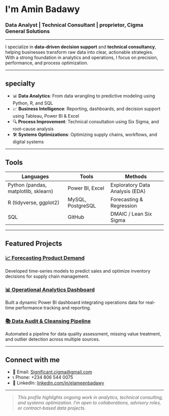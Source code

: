 # I'm Amin Badawy

### Data Analyst | Technical Consultant | proprietor, Cigma General Solutions

---

 I specialize in **data-driven decision support** and **technical consultancy**, helping businesses transform raw data into clear, actionable strategies.  
With a strong foundation in analytics and operations, I focus on precision, performance, and process optimization.

---

## specialty

- 📊 **Data Analytics**: From data wrangling to predictive modeling using Python, R, and SQL
- 📈 **Business Intelligence**: Reporting, dashboards, and decision support using Tableau, Power BI & Excel
- 🔍 **Process Improvement**: Technical consultation using Six Sigma, and root-cause analysis
- 🛠 **Systems Optimizations**: Optimizing supply chains, workflows, and digital systems

---

## Tools 

| Languages | Tools | Methods |
|-----------|-------|---------|
| Python (pandas, matplotlib, sklearn) | Power BI, Excel | Exploratory Data Analysis (EDA) |
| R (tidyverse, ggplot2) | MySQL, PostgreSQL | Forecasting & Regression |
| SQL | GitHub | DMAIC / Lean Six Sigma |

---

## Featured Projects

### [📈 Forecasting Product Demand](https://github.com/yourusername/project-forecasting)
Developed time-series models to predict sales and optimize inventory decisions for supply chain management.

### [📊 Operational Analytics Dashboard](https://github.com/yourusername/operations-dashboard)
Built a dynamic Power BI dashboard integrating operations data for real-time performance tracking and reporting.

### [📚 Data Audit & Cleansing Pipeline](https://github.com/yourusername/data-quality-pipeline)
Automated a pipeline for data quality assessment, missing value treatment, and outlier detection across multiple sources.

---

## Connect with me 

- 📧 Email: [Significant.cigma@gmail.com](mailto:Significant.cigma@gmail.com)
- 📞 Phone: +234 806 544 0075
- 🔗 LinkedIn: [linkedin.com/in/elameenbadawy](https://linkedin.com/in/elameenbadawy)

---

>  *This profile highlights ongoing work in analytics, technical consulting, and systems optimization. I’m open to collaborations, advisory roles, or contract-based data projects.*
